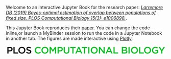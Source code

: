 Welcome to an interactive Jupyter Book for the research paper: [_Larremore DB (2019) Bayes-optimal estimation of overlap between populations of fixed size. PLOS Computational Biology 15(3): e1006898._](https://journals.plos.org/ploscompbiol/article?id=10.1371/journal.pcbi.1006898).


This Jupyter Book reproduces their [paper](https://github.com/dblarremore/BayesianRepertoireOverlap/). You can change the code inline,or launch a MyBinder session to run the code in a Jupyter Notebook in another tab. The figures are made interactive using [Plotly](https://plotly.com).

<img src="../images/plos.png" style="width:auto ;height:auto;"  align="center">

